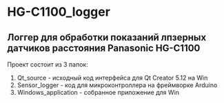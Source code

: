 # HG-C1100_logger
## Логгер для обработки показаний лпзерных датчиков расстояния Panasonic HG-C1100
Проект состоит из 3 папок:
1. Qt_source - исходный код интерфейса для Qt Creator 5.12 на Win 
2. Sensor_logger - код для микроконтроллера на фреймворке Arduino
3. Windows_application - собранное приложение для Win
